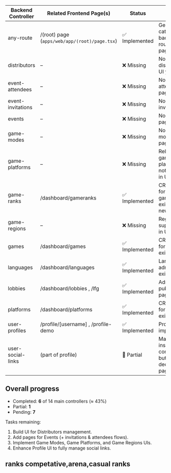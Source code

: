 | Backend Controller | Related Frontend Page(s) | Status | Notes |
| ------------------- | ------------------------- | ------ | ----- |
| any-route | /(root) page (`apps/web/app/(root)/page.tsx`) | ✅ Implemented | Generic catch-all backend route; front page exists |
| distributors | – | ❌ Missing | No distributors UI yet |
| event-attendees | – | ❌ Missing | No event attendee pages |
| event-invitations | – | ❌ Missing | No invitations UI |
| events | – | ❌ Missing | No events pages |
| game-modes | – | ❌ Missing | No game modes pages |
| game-platforms | – | ❌ Missing | Relates games ↔︎ platforms, not surfaced in UI |
| game-ranks | /dashboard/gameranks | ✅ Implemented | CRUD pages for gameranks exist (list, new, edit) |
| game-regions | – | ❌ Missing | Regional support not in UI |
| games | /dashboard/games | ✅ Implemented | CRUD pages for games exist |
| languages | /dashboard/languages | ✅ Implemented | Language admin pages exist |
| lobbies | /dashboard/lobbies , /lfg | ✅ Implemented | Admin list + public LFG page |
| platforms | /dashboard/platforms | ✅ Implemented | CRUD pages for platforms exist |
| user-profiles | /profile/[username] , /profile-demo | ✅ Implemented | Profile UI implemented |
| user-social-links | (part of profile) | 🔶 Partial | Managed inside profile component, but no dedicated page |

## Overall progress

- Completed: **6** of 14 main controllers (≈ 43%)
- Partial: **1**
- Pending: **7**

Tasks remaining:
1. Build UI for Distributors management.
2. Add pages for Events (+ invitations & attendees flows).
3. Implement Game Modes, Game Platforms, and Game Regions UIs.
4. Enhance Profile UI to fully manage social links. 

ranks
competative,arena,casual
ranks
-
